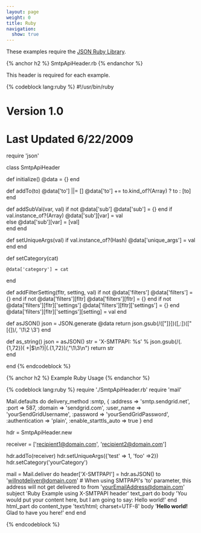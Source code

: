 ```yaml
---
layout: page
weight: 0
title: Ruby
navigation:
  show: true
---
```


These examples require the [JSON Ruby Library](http://www.ruby-doc.org/stdlib-2.0.0/libdoc/json/rdoc/JSON.html).

{% anchor h2 %}
SmtpApiHeader.rb 
{% endanchor %}

This header is required for each example.

{% codeblock lang:ruby %}
#!/usr/bin/ruby
# Version 1.0
# Last Updated 6/22/2009
require 'json'
 
class SmtpApiHeader
 
  def initialize()
    @data = {}
  end  
 
  def addTo(to)
    @data['to'] ||= []
    @data['to'] += to.kind_of?(Array) ? to : [to]
  end 
 
  def addSubVal(var, val)
    if not @data['sub']
      @data['sub'] = {}
    end
    if val.instance_of?(Array)
      @data['sub'][var] = val  
    else
      @data['sub'][var] = [val]    
    end
  end
 
  def setUniqueArgs(val)
    if val.instance_of?(Hash)
      @data['unique_args'] = val
    end
  end
 
  def setCategory(cat)
 
    @data['category'] = cat
  end
 
  def addFilterSetting(fltr, setting, val)
    if not @data['filters']
      @data['filters'] = {}
    end
    if not @data['filters'][fltr]
      @data['filters'][fltr] = {}
    end
    if not @data['filters'][fltr]['settings']
      @data['filters'][fltr]['settings'] = {}
    end
    @data['filters'][fltr]['settings'][setting] = val
  end
 
  def asJSON()
    json = JSON.generate @data
    return json.gsub(/(["\]}])([,:])(["\[{])/, '\\1\\2 \\3')
  end
 
  def as_string()
    json  = asJSON()
    str = 'X-SMTPAPI: %s' % json.gsub(/(.{1,72})( +|$\n?)|(.{1,72})/,"\\1\\3\n")
    return str    
  end
 
end
{% endcodeblock %}

 
{% anchor h2 %}
Example Ruby Usage 
{% endanchor %}

{% codeblock lang:ruby %}
require './SmtpApiHeader.rb'
require 'mail'
 
Mail.defaults do
  delivery_method :smtp, { :address   => 'smtp.sendgrid.net',
                           :port      => 587,
                           :domain    => 'sendgrid.com',
                           :user_name => 'yourSendGridUsername', 
                           :password  => 'yourSendGridPassword',
                           :authentication => 'plain',
                           :enable_starttls_auto => true }
end
      
hdr = SmtpApiHeader.new
 
receiver = ['recipient1@domain.com', 'recipient2@domain.com']
 
hdr.addTo(receiver)
hdr.setUniqueArgs({'test' => 1, 'foo' =>2})
hdr.setCategory('yourCategory')

mail = Mail.deliver do
  header['X-SMTPAPI'] =  hdr.asJSON()
  to 'willnotdeliver@domain.com' # When using SMTPAPI's 'to' parameter, this address will not get delivered to
  from 'yourEmailAddress@domain.com'
  subject 'Ruby Example using X-SMTPAPI header'
  text_part do
    body 'You would put your content here, but I am going to say: Hello world!'
  end
  html_part do
    content_type 'text/html; charset=UTF-8'
    body '<b>Hello world!</b><br>Glad to have you here!'
  end
end

{% endcodeblock %}
